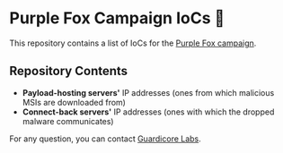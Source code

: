 # Purple Fox Campaign IoCs 🦊

This repository contains a list of IoCs for the [Purple Fox campaign](https://www.guardicore.com/labs/purple-fox-rootkit-now-propagates-as-a-worm/).

## Repository Contents
* **Payload-hosting servers'** IP addresses (ones from which malicious MSIs are downloaded from)
* **Connect-back servers'** IP addresses (ones with which the dropped malware communicates)

For any question, you can contact [Guardicore Labs](mailto:labs@guardicore.com).
